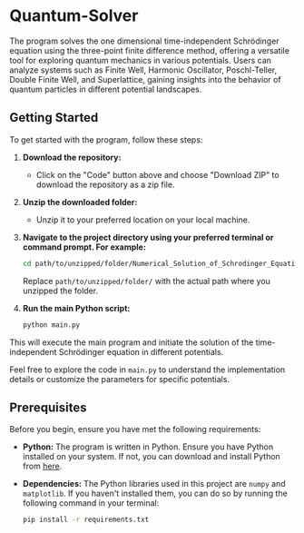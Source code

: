 # Quantum-Solver

The program solves the one dimensional time-independent Schrödinger equation using the three-point finite difference method, offering a versatile tool for exploring quantum mechanics in various potentials. 
Users can analyze systems such as Finite Well, Harmonic Oscillator, Poschl-Teller, Double Finite Well, and Superlattice, gaining insights into the behavior of quantum particles in different 
potential landscapes.

## Getting Started

To get started with the program, follow these steps:

1. **Download the repository:**
   - Click on the "Code" button above and choose "Download ZIP" to download the repository as a zip file.

2. **Unzip the downloaded folder:**
   - Unzip it to your preferred location on your local machine.

3. **Navigate to the project directory using your preferred terminal or command prompt. For example:**

    ```bash
    cd path/to/unzipped/folder/Numerical_Solution_of_Schrodinger_Equation
    ```

   Replace `path/to/unzipped/folder/` with the actual path where you unzipped the folder.

4. **Run the main Python script:**

    ```bash
    python main.py
    ```

This will execute the main program and initiate the solution of the time-independent Schrödinger equation in different potentials.

Feel free to explore the code in `main.py` to understand the implementation details or customize the parameters for specific potentials.


## Prerequisites

Before you begin, ensure you have met the following requirements:

- **Python:** The program is written in Python. Ensure you have Python installed on your system. If not, you can download and install Python from [here](https://www.python.org/downloads/).

- **Dependencies:** The Python libraries used in this project are `numpy` and `matplotlib`. If you haven't installed them, you can do so by running the following command in your terminal:

  ```bash
  pip install -r requirements.txt
